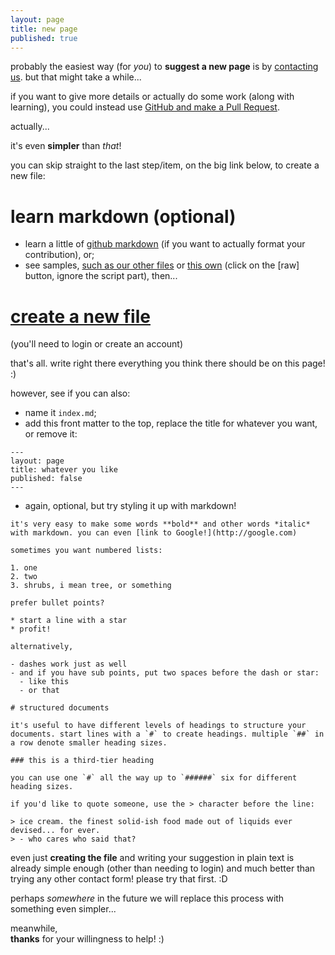 ```yaml
---
layout: page
title: new page
published: true
---
```


probably the easiest way (for *you*) to **suggest a new page** is by [contacting us](/contact). but that might take a while...

if you want to give more details or actually do some work (along with learning), you could instead use [GitHub and make a Pull Request](https://help.github.com/articles/creating-new-files/).

actually...

it's even **simpler** than *that*!

you can skip straight to the last step/item, on the big link below, to create a new file:

# learn markdown (optional)
- learn a little of [github markdown](https://guides.github.com/features/mastering-markdown/) (if you want to actually format your contribution), or;
- see samples, [such as our other files](https://github.com/cregox/cregox.github.io) or [this own](https://github.com/cregox/cregox.github.io/blob/master/newpage/index.md) (click on the [raw] button, ignore the script part), then...

# [**create a new file**](https://github.com/cregox/cregox.github.io/new/master/[jesus])
(you'll need to login or create an account)

that's all. write right there everything you think there should be on this page! :)

however, see if you can also:
- name it `index.md`;
- add this front matter to the top, replace the title for whatever you want, or remove it: 

```
---
layout: page
title: whatever you like
published: false
---

```

- again, optional, but try styling it up with markdown!

```
it's very easy to make some words **bold** and other words *italic* with markdown. you can even [link to Google!](http://google.com)

sometimes you want numbered lists:

1. one
2. two
3. shrubs, i mean tree, or something

prefer bullet points?

* start a line with a star
* profit!

alternatively,

- dashes work just as well
- and if you have sub points, put two spaces before the dash or star:
  - like this
  - or that

# structured documents

it's useful to have different levels of headings to structure your documents. start lines with a `#` to create headings. multiple `##` in a row denote smaller heading sizes.

### this is a third-tier heading

you can use one `#` all the way up to `######` six for different heading sizes.

if you'd like to quote someone, use the > character before the line:

> ice cream. the finest solid-ish food made out of liquids ever devised... for ever.
> - who cares who said that?
```

even just **creating the file** and writing your suggestion in plain text is already simple enough (other than needing to login) and much better than trying any other contact form! please try that first. :D

perhaps *somewhere* in the future we will replace this process with something even simpler...

meanwhile, <br>
**thanks** for your willingness to help! :)


<script>
function getParameterByName (name, result, url) {
    result = result || ''
    url = url || window.location.href
    name = name.replace(/[\[\]]/g, "\\$&")
    var regex = new RegExp("[?&]" + name + "(=([^&#]*)|&|#|$)"),
        results = regex.exec(url)
    if (!results || !results[2]) return result
    return decodeURIComponent(results[2].replace(/\+/g, " "))
}
document.querySelectorAll('a[href*="[jesus]"]').forEach(function (item) {
    item.href = item.href.replace('[jesus]', getParameterByName('a', 'dummy-newpage'))
})
</script>
